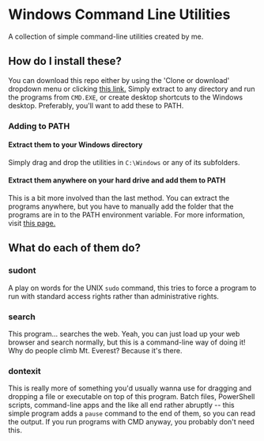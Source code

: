 # Windows Command Line Utilities
A collection of simple command-line utilities created by me.

## How do I install these?
You can download this repo either by using the 'Clone or download' dropdown menu or clicking [this link.](https://github.com/CutieGorlAstrid/windows-cmd-utils/archive/master.zip)
Simply extract to any directory and run the programs from `CMD.EXE`, or create desktop shortcuts to the Windows desktop.
Preferably, you'll want to add these to PATH.

### Adding to PATH
#### Extract them to your Windows directory
Simply drag and drop the utilities in `C:\Windows` or any of its subfolders.

#### Extract them anywhere on your hard drive and add them to PATH
This is a bit more involved than the last method. You can extract the programs anywhere, but you have to manually add the folder that the programs are in to the PATH environment variable. For more information, visit [this page.](https://www.architectryan.com/2018/03/17/add-to-the-path-on-windows-10/)

## What do each of them do?
### sudont
A play on words for the UNIX `sudo` command, this tries to force a program to run with standard access rights rather than administrative rights.
### search
This program... searches the web. Yeah, you can just load up your web browser and search normally, but this is a command-line way of doing it! Why do people climb Mt. Everest? Because it's there.
### dontexit
This is really more of something you'd usually wanna use for dragging and dropping a file or executable on top of this program. Batch files, PowerShell scripts, command-line apps and the like all end rather abruptly -- this simple program adds a `pause` command to the end of them, so you can read the output. If you run programs with CMD anyway, you probably don't need this.
